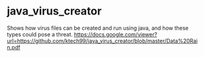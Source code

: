 # java_virus_creator
Shows how virus files can be created and run using java, and how these types could pose a threat.
https://docs.google.com/viewer?url=https://github.com/ktech99/java_virus_creator/blob/master/Data%20Rain.pdf
